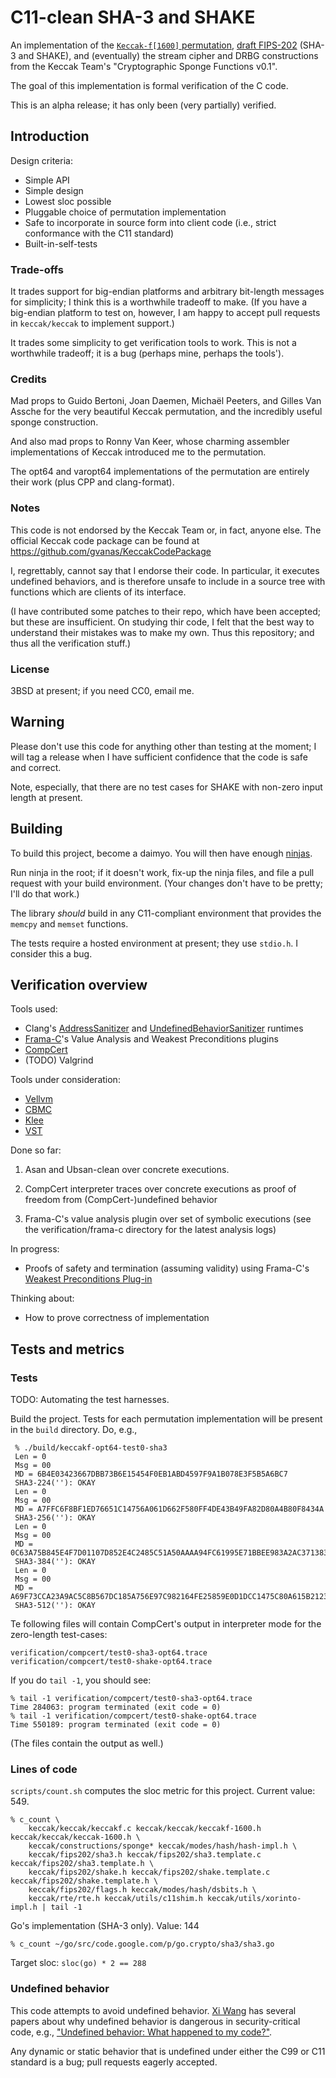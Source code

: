 # C11-clean SHA-3 and SHAKE

An implementation of the [`Keccak-f[1600]` permutation][keccak_site],
[draft FIPS-202][fips202_site] (SHA-3 and SHAKE), and (eventually)
the stream cipher and DRBG constructions from the Keccak Team's
"Cryptographic Sponge Functions v0.1".

The goal of this implementation is formal verification of the C
code.

This is an alpha release; it has only been (very partially)
verified.

## Introduction

Design criteria:

- Simple API
- Simple design
- Lowest sloc possible
- Pluggable choice of permutation implementation
- Safe to incorporate in source form into client code (i.e.,
  strict conformance with the C11 standard)
- Built-in-self-tests

### Trade-offs

It trades support for big-endian platforms and arbitrary bit-length
messages for simplicity; I think this is a worthwhile tradeoff to
make. (If you have a big-endian platform to test on, however, I
am happy to accept pull requests in `keccak/keccak` to implement
support.)

It trades some simplicity to get verification tools to work. This
is not a worthwhile tradeoff; it is a bug (perhaps mine, perhaps
the tools').

### Credits

Mad props to Guido Bertoni, Joan Daemen, Michaël Peeters,
and Gilles Van Assche for the very beautiful Keccak permutation,
and the incredibly useful sponge construction.

And also mad props to Ronny Van Keer, whose charming assembler
implementations of Keccak introduced me to the permutation.

The opt64 and varopt64 implementations of the permutation are
entirely their work (plus CPP and clang-format).

### Notes

This code is not endorsed by the Keccak Team or, in fact,
anyone else. The official Keccak code package can be found at
https://github.com/gvanas/KeccakCodePackage

I, regrettably, cannot say that I endorse their code. In particular,
it executes undefined behaviors, and is therefore unsafe to include
in a source tree with functions which are clients of its interface.

(I have contributed some patches to their repo, which have been
accepted; but these are insufficient. On studying thir code, I felt
that the best way to understand their mistakes was to make my own.
Thus this repository; and thus all the verification stuff.)

### License

3BSD at present; if you need CC0, email me.

## Warning

Please don't use this code for anything other than testing at
the moment; I will tag a release when I have sufficient confidence
that the code is safe and correct.

Note, especially, that there are no test cases for SHAKE with
non-zero input length at present.

## Building

To build this project, become a daimyo. You will then have enough
[ninjas][ninja_home].

Run ninja in the root; if it doesn't work, fix-up the ninja files,
and file a pull request with your build environment.
(Your changes don't have to be pretty; I'll do that work.)

The library *should* build in any C11-compliant environment that
provides the `memcpy` and `memset` functions.

The tests require a hosted environment at present; they use `stdio.h`.
I consider this a bug.

## Verification overview

Tools used:

- Clang's [AddressSanitizer][asan] and [UndefinedBehaviorSanitizer][ubsan] runtimes
- [Frama-C][framac_site]'s Value Analysis and Weakest Preconditions
  plugins
- [CompCert][compcert_site]
- (TODO) Valgrind

Tools under consideration:

- [Vellvm][vellvm_site]
- [CBMC][cbmc_site]
- [Klee][klee_repo]
- [VST][vst_site]

Done so far:

1. Asan and Ubsan-clean over concrete executions.

2. CompCert interpreter traces over concrete executions as proof of
freedom from (CompCert-)undefined behavior

3. Frama-C's value analysis plugin over set of symbolic executions
   (see the verification/frama-c directory for the latest analysis
   logs)

In progress:

- Proofs of safety and termination (assuming validity) using
  Frama-C's [Weakest Preconditions Plug-in][wp_site]

Thinking about:

- How to prove correctness of implementation


## Tests and metrics

### Tests

TODO: Automating the test harnesses.

Build the project. Tests for each permutation implementation will be
present in the `build` directory. Do, e.g.,

     % ./build/keccakf-opt64-test0-sha3
     Len = 0
     Msg = 00
     MD = 6B4E03423667DBB73B6E15454F0EB1ABD4597F9A1B078E3F5B5A6BC7
     SHA3-224(''): OKAY
     Len = 0
     Msg = 00
     MD = A7FFC6F8BF1ED76651C14756A061D662F580FF4DE43B49FA82D80A4B80F8434A
     SHA3-256(''): OKAY
     Len = 0
     Msg = 00
     MD = 0C63A75B845E4F7D01107D852E4C2485C51A50AAAA94FC61995E71BBEE983A2AC3713831264ADB47FB6BD1E058D5F004
     SHA3-384(''): OKAY
     Len = 0
     Msg = 00
     MD = A69F73CCA23A9AC5C8B567DC185A756E97C982164FE25859E0D1DCC1475C80A615B2123AF1F5F94C11E3E9402C3AC558F500199D95B6D3E301758586281DCD26
     SHA3-512(''): OKAY

Te following files will contain CompCert's output in interpreter
mode for the zero-length test-cases:

    verification/compcert/test0-sha3-opt64.trace
    verification/compcert/test0-shake-opt64.trace

If you do `tail -1`, you should see:

    % tail -1 verification/compcert/test0-sha3-opt64.trace
    Time 284063: program terminated (exit code = 0)
    % tail -1 verification/compcert/test0-shake-opt64.trace
    Time 550189: program terminated (exit code = 0)

(The files contain the output as well.)

### Lines of code

`scripts/count.sh` computes the sloc metric for this project. Current
value: 549.

    % c_count \
        keccak/keccak/keccakf.c keccak/keccak/keccakf-1600.h keccak/keccak/keccak-1600.h \
        keccak/constructions/sponge* keccak/modes/hash/hash-impl.h \
        keccak/fips202/sha3.h keccak/fips202/sha3.template.c keccak/fips202/sha3.template.h \
        keccak/fips202/shake.h keccak/fips202/shake.template.c keccak/fips202/shake.template.h \
        keccak/fips202/flags.h keccak/modes/hash/dsbits.h \
        keccak/rte/rte.h keccak/utils/c11shim.h keccak/utils/xorinto-impl.h | tail -1

Go's implementation (SHA-3 only). Value: 144

    % c_count ~/go/src/code.google.com/p/go.crypto/sha3/sha3.go

Target sloc: `sloc(go) * 2 == 288`

### Undefined behavior

This code attempts to avoid undefined behavior. [Xi Wang][xiw]
has several papers about why undefined behavior is dangerous in
security-critical code, e.g., ["Undefined behavior: What happened to my code?"](http://pdos.csail.mit.edu/~xi/papers/ub-apsys12.pdf).

Any dynamic or static behavior that is undefined under either the C99
or C11 standard is a bug; pull requests eagerly accepted.

[keccak_site]: http://keccak.noekeon.org/
[ninja_home]: http://martine.github.io/
[fips202_site]: http://csrc.nist.gov/groups/ST/hash/sha-3/sha-3_standardization.html
[clang_manual]: http://clang.llvm.org/docs/UsersManual.html
[cbmc_site]: http://www.cprover.org/cbmc/
[framac_site]: http://www.frama-c.com/
[vellvm_site]: http://www.cis.upenn.edu/~stevez/vellvm/
[klee_repo]: https://github.com/klee/klee
[asan]: http://clang.llvm.org/docs/AddressSanitizer.html
[ubsan]: http://clang.llvm.org/docs/UsersManual.html
[vst_site]: http://vst.cs.princeton.edu/
[compcert_site]: http://compcert.inria.fr/
[wp_site]: http://frama-c.com/wp.html
[xiw]: http://kqueue.org/papers/
